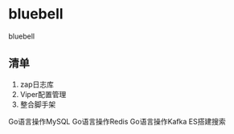 # bluebell
bluebell


## 清单


1. zap日志库
2. Viper配置管理
3. 整合脚手架


Go语言操作MySQL
Go语言操作Redis
Go语言操作Kafka
ES搭建搜索

